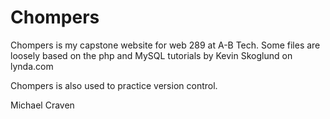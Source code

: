 # Chompers

Chompers is my capstone website for web 289 at A-B Tech. Some files are loosely based on the php and MySQL tutorials by Kevin Skoglund on lynda.com

Chompers is also used to practice version control.

Michael Craven
